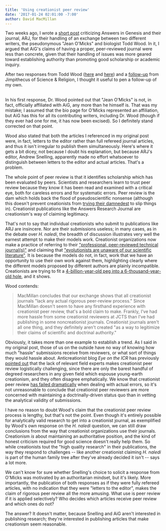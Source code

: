 ```yaml
---
title: 'Using creationist peer review'
date: '2017-01-24 02:01:00 -7:00'
author: David MacMillan
---
```


Two weeks ago, I wrote a [short post](https://pandasthumb.org/archives/2017/01/Creationist_Peer-Review.html) criticizing Answers in Genesis and their journal, ARJ, for their handling of an exchange between two different writers, the pseudonymous "Jean O'Micks" and biologist Todd Wood. In it, I argued that AiG's claims of having a proper, peer-reviewed journal were less than concrete, given that their handling of issues was more geared toward establishing authority than promoting good scholarship or academic inquiry.

After two responses from Todd Wood ([here](http://toddcwood.blogspot.com/2017/01/defending-creationism.html) and [here](http://toddcwood.blogspot.com/2017/01/heaven-help-us-be-humble.html)) and a [follow-up](http://scienceandcreation.blogspot.com/2017/01/david-macmillan-on-homo-naledi-ken-ham.html) from Jimpithecus of Science & Religion, I thought it useful to pen a follow-up of my own.
<!--more-->
<br />
In his first response, Dr. Wood pointed out that "Jean O'Micks" is not, in fact, officially affiliated with AiG, any more than he himself is. That was my mistake; I assumed that the bio page for O'Micks represented an affiliation, but AiG has this for all its contributing writers, including Dr. Wood (though if they ever had one for me, it has now been excised). So I definitely stand corrected on that point.

Wood also stated that both the articles I referenced in my original post were, in fact, letters to the editor rather than full refereed journal articles, and thus it isn't irregular to publish them simultaneously. Here's where it gets a bit dicey, not because I doubt his explanation, but because ARJ's editor, Andrew Snelling, apparently made no effort whatsoever to distinguish between letters to the editor and actual articles. That's a problem.

The whole point of peer review is that it identifies scholarship which has been evaluated by peers. Scientists and researchers learn to trust peer review because they know it has been read and examined with a critical eye, both for careless errors and for systematic errors. Peer review is the dam which holds back the flood of pseudoscientific nonsense (although this doesn't prevent creationists from [trying their damnedest](https://ncse.com/library-resource/creationism-slips-into-peer-reviewed-journal) to slip things in). Creationist publications like the Answers Research Journal are creationism's way of claiming legitimacy.

That's not to say that individual creationists who submit to publications like ARJ are insincere. Nor are their submissions useless; in many cases, as in the debate over *H. naledi*, the breadth of discussion illustrates very well the earnest attempt to make their models work. Creationist organizations now make a practice of referring to their ["professional, peer-reviewed technical journal(s)"](https://answersingenesis.org/blogs/ken-ham/2013/07/08/the-latest-creation-research/) and claiming that ["evolutionists are unaware of our scientific literature"](https://answersingenesis.org/natural-selection/speciation/why-dont-more-people-accept-the-young-earth-view-of-speciation/). It is because the models do not, in fact, work that we have an opportunity to use their own work against them, highlighting clearly where the different models proposed by different authors are plainly incompatible. Creationists are trying to fit a [4-billion-year-old peg into a 6-thousand-year-old hole](https://pandasthumb.org/archives/2017/01/rewriting-history.html), and it shows.

Wood contends:

>MacMillan concludes that our exchange shows that all creationist journals "lack any actual rigorous peer-review process." Since MacMillan doesn't seem to have any firsthand experience with creationist peer review, that's a bold claim to make. Frankly, I've had more hassle from some creationist reviewers at JCTS than I've had publishing in some noncreationist journals. Creationist journals aren't all one thing, and they definitely aren't created "as a way to legitimize their claims of scientific and doctrinal authority."

Obviously, it takes more than one example to establish a trend. As I said in my original post, those of us on the outside have no way of knowing how much "hassle" submissions receive from reviewers, or what sort of things they would hassle about. Anticreationist blog *Eye on the ICR* has previously [pointed out](https://eyeonicr.wordpress.com/2014/07/08/creationist-peer-review/) that the lack of relevant field experts makes creationist peer review logistically challenging, since there are only the barest handful of degreed researchers in any given field which espouse young-earth creationism, and they often disagree emphatically. We know that creationist peer review [has failed dramatically](https://eyeonicr.wordpress.com/2013/12/13/nathaniel-jeansons-null-hypothesis/) when dealing with actual errors, so it's not unreasonable to conclude that creationist peer reviewers are more concerned with maintaining a doctrinally-driven status quo than in vetting the analytical validity of submissions.

I have no reason to doubt Wood's claim that the creationist peer review process is lengthy, but that's not the point. Even though it's entirely possible for analytically valid research to get into a creationist journal, as exemplified by Wood's own response on the *H. naledi* question, we can still draw conclusions from the way that creationist organizations use their journals. Creationism *is* about maintaining an authoritative position, and the kind of honest criticism required for good science doesn't really help them. So while creationists tout the "high quality research" in their publications, the way they respond to challenges -- like another creationist claiming *H. naledi* is part of the human family tree after they've already decided it isn't -- says a lot more.

We can't know for sure whether Snelling's choice to solicit a response from O'Micks was motivated by an authoritarian mindset, but it's likely. More importantly, the publication of both responses as if they were fully refereed articles, with no indication that they were "letters to the editor", makes the claim of rigorous peer review all the more amusing. What use is peer review if it is applied selectively? Who decides which articles receive peer review and which ones do not?

The answer? It doesn't matter, because Snelling and AiG aren't interested in publishing research; they're interested in publishing articles that make creationism seem reasonable.
